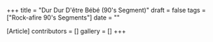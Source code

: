 +++
title = "Dur Dur D'être Bébé (90's Segment)"
draft = false
tags = ["Rock-afire 90's Segments"]
date = ""

[Article]
contributors = []
gallery = []
+++
